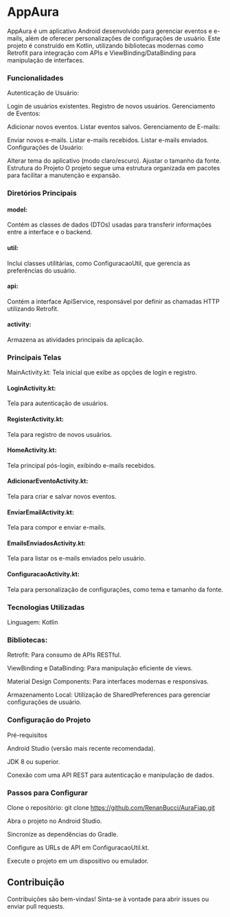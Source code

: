 
# AppAura

AppAura é um aplicativo Android desenvolvido para gerenciar eventos e e-mails, além de oferecer personalizações de configurações de usuário. Este projeto é construído em Kotlin, utilizando bibliotecas modernas como Retrofit para integração com APIs e ViewBinding/DataBinding para manipulação de interfaces.




### Funcionalidades

Autenticação de Usuário:

Login de usuários existentes.
Registro de novos usuários.
Gerenciamento de Eventos:

Adicionar novos eventos.
Listar eventos salvos.
Gerenciamento de E-mails:

Enviar novos e-mails.
Listar e-mails recebidos.
Listar e-mails enviados.
Configurações de Usuário:

Alterar tema do aplicativo (modo claro/escuro).
Ajustar o tamanho da fonte.
Estrutura do Projeto
O projeto segue uma estrutura organizada em pacotes para facilitar a manutenção e expansão.

### Diretórios Principais

#### model:
Contém as classes de dados (DTOs) usadas para transferir informações entre a interface e o backend.

#### util:
Inclui classes utilitárias, como ConfiguracaoUtil, que gerencia as preferências do usuário.

#### api:
Contém a interface ApiService, responsável por definir as chamadas HTTP utilizando Retrofit.

#### activity:
Armazena as atividades principais da aplicação.

### Principais Telas
MainActivity.kt:
Tela inicial que exibe as opções de login e registro.

#### LoginActivity.kt:
Tela para autenticação de usuários.

#### RegisterActivity.kt:
Tela para registro de novos usuários.

#### HomeActivity.kt:
Tela principal pós-login, exibindo e-mails recebidos.

#### AdicionarEventoActivity.kt:
Tela para criar e salvar novos eventos.

#### EnviarEmailActivity.kt:
Tela para compor e enviar e-mails.

#### EmailsEnviadosActivity.kt:
Tela para listar os e-mails enviados pelo usuário.

#### ConfiguracaoActivity.kt:
Tela para personalização de configurações, como tema e tamanho da fonte.

### Tecnologias Utilizadas

Linguagem: Kotlin

### Bibliotecas:

Retrofit: Para consumo de APIs RESTful.

ViewBinding e DataBinding: Para manipulação eficiente de views.

Material Design Components: Para interfaces modernas e responsivas.

Armazenamento Local: Utilização de SharedPreferences para gerenciar configurações de usuário.

### Configuração do Projeto

Pré-requisitos

Android Studio (versão mais recente recomendada).

JDK 8 ou superior.

Conexão com uma API REST para autenticação e manipulação de dados.

### Passos para Configurar

Clone o repositório:
git clone https://github.com/RenanBucci/AuraFiap.git

Abra o projeto no Android Studio.

Sincronize as dependências do Gradle.

Configure as URLs de API em ConfiguracaoUtil.kt.

Execute o projeto em um dispositivo ou emulador.

## Contribuição
Contribuições são bem-vindas! Sinta-se à vontade para abrir issues ou enviar pull requests.


